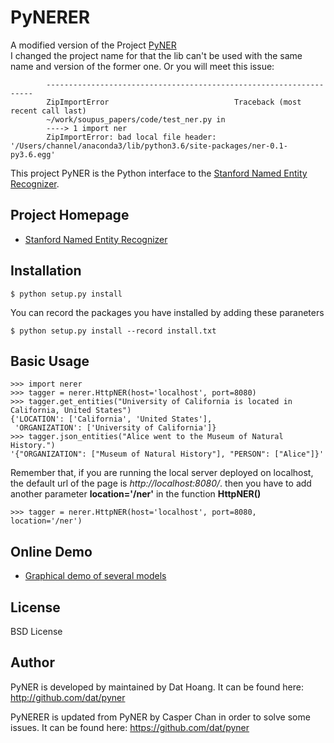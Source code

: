 <!--
 * @Author: Caspar
 * @Date: 2019-11-05 16:07:54
 * @LastEditors: Caspar
 * @LastEditTime: 2019-11-05 17:35:04
 * @Description: file content
 -->
# PyNERER 
A modified version of the Project [PyNER](https://github.com/dat/pyner)   
I changed the project name for that the lib can't be used with the same name and version of the former one. Or you will meet this issue:  
```
        -------------------------------------------------------------------
        ZipImportError                            Traceback (most recent call last)
        ~/work/soupus_papers/code/test_ner.py in 
        ----> 1 import ner  
        ZipImportError: bad local file header: '/Users/channel/anaconda3/lib/python3.6/site-packages/ner-0.1-py3.6.egg'
```
This project PyNER is the Python interface to the [Stanford Named Entity Recognizer](https://github.com/dat/stanford-ner).

## Project Homepage

* [Stanford Named Entity Recognizer](http://nlp.stanford.edu/software/CRF-NER.shtml)

## Installation

    $ python setup.py install

You can record the packages you have installed by adding these paraneters 

    $ python setup.py install --record install.txt

## Basic Usage
    
    >>> import nerer
    >>> tagger = nerer.HttpNER(host='localhost', port=8080)
    >>> tagger.get_entities("University of California is located in California, United States")
    {'LOCATION': ['California', 'United States'],
     'ORGANIZATION': ['University of California']}
    >>> tagger.json_entities("Alice went to the Museum of Natural History.")
    '{"ORGANIZATION": ["Museum of Natural History"], "PERSON": ["Alice"]}'

Remember that, if you are running the local server deployed on localhost, the default url of the page is _http://localhost:8080/_. then you have to add another parameter __location='/ner'__ in the function __HttpNER()__  

    >>> tagger = nerer.HttpNER(host='localhost', port=8080, location='/ner')

## Online Demo

* [Graphical demo of several models](http://nlp.stanford.edu:8080/ner/)

## License

BSD License

## Author

PyNER is developed by maintained by Dat Hoang.
It can be found here: http://github.com/dat/pyner

PyNERER is updated from PyNER by Casper Chan in order to solve some issues.
It can be found here: https://github.com/dat/pyner

